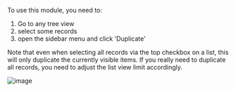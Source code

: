 To use this module, you need to:

1.  Go to any tree view
2.  select some records
3.  open the sidebar menu and click 'Duplicate'

Note that even when selecting all records via the top checkbox on a
list, this will only duplicate the currently visible items. If you
really need to duplicate all records, you need to adjust the list view
limit accordingly.

![image](../static/description/screenshot-duplicate.png)
